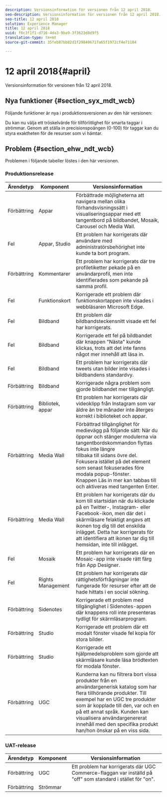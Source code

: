 ```yaml
---
description: Versionsinformation för versionen från 12 april 2018.
seo-description: Versionsinformation för versionen från 12 april 2018.
seo-title: 12 april 2018
solution: Experience Manager
title: 12 april 2018
uuid: f6c3f1f1-d716-4da3-9ba9-3f3623d8d9f5
translation-type: tm+mt
source-git-commit: 35feb87bb82d1f298496717a65f1972cf4e71104

---
```



# 12 april 2018{#april}

Versionsinformation för versionen från 12 april 2018.

## Nya funktioner {#section_syx_mdt_wcb}

Följande funktioner är nya i produktionsversionen av den här versionen:

Du kan nu välja ett tröskelvärde för tillförlitlighet för smarta taggar i strömmar. Genom att ställa in precisionspoängen (0-100) för taggar kan du styra exaktheten för de resurser som vi hämtar.

## Problem {#section_ehw_ndt_wcb}

Problemen i följande tabeller löstes i den här versionen.

### Produktionsrelease

| Ärendetyp | Komponent | Versionsinformation |
|--- |--- |--- |
| Förbättring | Appar | Förbättrade möjligheterna att navigera mellan olika förhandsvisningssätt i visualiseringsappar med ett tangentbord på bildbandet, Mosaik, Carousel och Media Wall. |
| Fel | Appar, Studio | Ett problem har korrigerats där användare med administratörsbehörighet inte kunde ta bort program. |
| Förbättring | Kommentarer | Ett problem har korrigerats där tre profiletiketter pekade på en användarprofil, men inte identifierades som pekande på samma profil. |
| Fel | Funktionskort | Korrigerade ett problem där funktionskortappen inte visades i webbläsaren Microsoft Edge. |
| Fel | Bildband | Ett problem där bildbandsteckensnitt visade ett fel har korrigerats. |
| Fel | Bildband | Korrigerade ett fel på bildbandet där knappen &quot;Nästa&quot; kunde klickas, trots att det inte fanns något mer innehåll att läsa in. |
| Fel | Bildband | Ett problem har korrigerats där tweets utan bilder inte visades i bildbandens standardvy. |
| Förbättring | Bildband | Korrigerade några problem som gjorde bildbandet mer tillgängligt. |
| Förbättring | Bibliotek, appar | Ett problem har korrigerats där videoklipp från Instagram som var äldre än tre månader inte återges korrekt i biblioteket och appar. |
| Förbättring | Media Wall | Förbättrad tillgänglighet för medievägg på följande sätt: När du <br>öppnar och stänger modulerna via tangentbordskommandon flyttas fokus inte längre<br>tillbaka till sidans övre del. Fokusera istället på det element som senast fokuserades före modala popup-fönster.  <br>Knappen Läs in mer kan tabbas till och aktiveras med tangenten Enter. |
| Förbättring | Media Wall | Ett problem har korrigerats där du kom till startsidan när du klickade på en Twitter-, Instagram- eller Facebook-ikon, men där det i skärmläsare felaktigt angavs att ikonen tog dig till det enskilda inlägget. Detta har korrigerats för att identifiera att ikonen tar dig till hemsidan, inte till inlägget. |
| Fel | Mosaik | Ett problem har korrigerats där en Mosaic-app inte visade rätt färg från App Designer. |
| Fel | Rights Management | Ett problem har korrigerats där rättighetsförfrågningar inte fungerade för resurser efter att de hade hittats i en social sökning. |
| Förbättring | Sidenotes | Korrigerade ett problem med tillgänglighet i Sidenotes-appen där knappens roll inte presenteras tydligt för skärmläsarprogram. |
| Förbättring | Studio | Korrigerade ett problem där ett modalt fönster visade fel kopia för stora bilder. |
| Förbättring | Studio | Korrigerade ett hjälpmedelsproblem som gjorde att skärmläsare kunde läsa brödtexten för modala fönster. |
| Förbättring | UGC | Kunderna kan nu filtrera bort vissa produkter från en användargenerisk katalog som har flera tillhörande produkter. Till exempel har en UGC tre produkter som är kopplade till den, var och en på ett annat språk. Kunden kan visualisera användargenererat innehåll med den specifika produkt han/hon önskar på en viss sida. |




### UAT-release

| **Ärendetyp** | **Komponent** | **Versionsinformation** |
|---|---|---|
| Förbättring | UGC | Ett problem har korrigerats där UGC Commerce-flaggan var inställd på &quot;off&quot; som standard i stället för &quot;on&quot;. |
| Förbättring | Strömmar |  |

